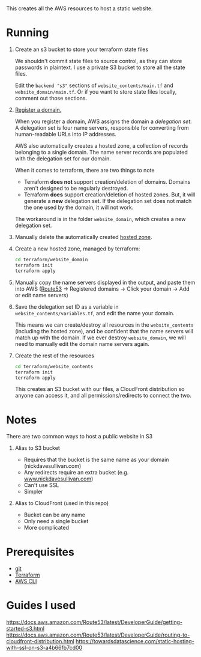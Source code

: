 #

This creates all the AWS resources to host a static website.


# Running

1. Create an s3 bucket to store your terraform state files

   We shouldn't commit state files to source control, as they can store passwords in plaintext. I use a private S3 bucket to store all the state files.

   Edit the `backend "s3"` sections of `website_contents/main.tf` and `website_domain/main.tf`. Or if you want to store state files locally, comment out those sections.

1. [Register a domain.](https://docs.aws.amazon.com/Route53/latest/DeveloperGuide/domain-register-update.html)

   When you register a domain, AWS assigns the domain a *delegation set*. A delegation set is four name servers, responsible for converting from human-readable URLs into IP addresses.

   AWS also automatically creates a hosted zone, a collection of records belonging to a single domain. The name server records are populated with the delegation set for our domain.

   When it comes to terraform, there are two things to note

   - Terraform **does not** support creation/deletion of domains. Domains aren't designed to be regularly destroyed.
   - Terraform **does** support creation/deletion of hosted zones. But, it will generate a **new** delegation set. If the delegation set does not match the one used by the domain, it will not work.

   The workaround is in the folder `website_domain`, which creates a new delegation set. 

1. Manually delete the automatically created [hosted zone](https://console.aws.amazon.com/route53/v2/hostedzones#).

1. Create a new hosted zone, managed by terraform:
   ```bash
   cd terraform/website_domain
   terraform init
   terraform apply
   ```

1. Manually copy the name servers displayed in the output, and paste them into AWS ([Route53](https://console.aws.amazon.com/route53/home#DomainListing:) -> Registered domains -> Click your domain -> Add or edit name servers)

1. Save the delegation set ID as a variable in `website_contents/variables.tf`, and edit the name your domain.

   This means we can create/destroy all resources in the `website_contents` (including the hosted zone), and be confident that the name servers will match up with the domain. If we ever destroy `website_domain`, we will need to manually edit the domain name servers again.

1. Create the rest of the resources
   ```bash
   cd terraform/website_contents
   terraform init
   terraform apply
   ```

   This creates an S3 bucket with our files, a CloudFront distribution so anyone can access it, and all permissions/redirects to connect the two.


# Notes

There are two common ways to host a public website in S3

1. Alias to S3 bucket 

   - Requires that the bucket is the same name as your domain (nickdavesullivan.com)
   - Any redirects require an extra bucket (e.g. www.nickdavesullivan.com)
   - Can't use SSL
   - Simpler

1. Alias to CloudFront (used in this repo)

   - Bucket can be any name
   - Only need a single bucket
   - More complicated 

# Prerequisites 

- [git](https://git-scm.com/download/win)
- [Terraform](https://learn.hashicorp.com/tutorials/terraform/install-cli)
- [AWS CLI](https://docs.aws.amazon.com/cli/latest/userguide/getting-started-install.html)

# Guides I used

https://docs.aws.amazon.com/Route53/latest/DeveloperGuide/getting-started-s3.html
https://docs.aws.amazon.com/Route53/latest/DeveloperGuide/routing-to-cloudfront-distribution.html
https://towardsdatascience.com/static-hosting-with-ssl-on-s3-a4b66fb7cd00







